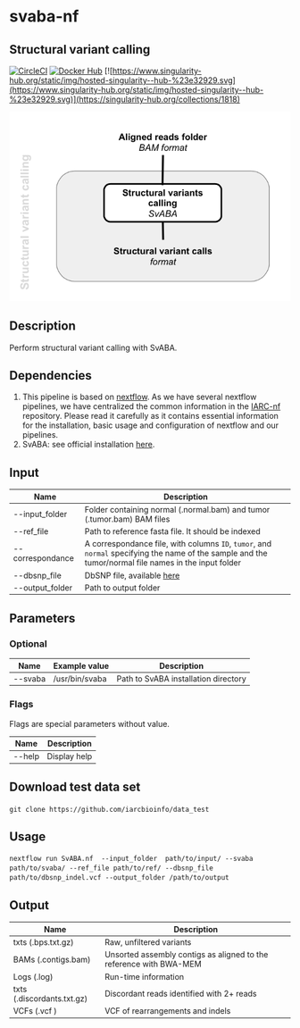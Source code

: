 # svaba-nf
## Structural variant calling 

[![CircleCI](https://circleci.com/gh/IARCbioinfo/svaba-nf.svg?style=svg)](https://circleci.com/gh/IARCbioinfo/svaba-nf)
[![Docker Hub](https://img.shields.io/badge/docker-ready-blue.svg)](https://hub.docker.com/r/iarcbioinfo/svaba-nf/)
[![https://www.singularity-hub.org/static/img/hosted-singularity--hub-%23e32929.svg](https://www.singularity-hub.org/static/img/hosted-singularity--hub-%23e32929.svg)](https://singularity-hub.org/collections/1818)

![Image SvABA](https://github.com/IARCbioinfo/svaba-nf/blob/master/svaba.png)

## Description ##

Perform structural variant calling with SvABA.

## Dependencies ## 

1. This pipeline is based on [nextflow](https://www.nextflow.io). As we have several nextflow pipelines, we have centralized the common information in the [IARC-nf](https://github.com/IARCbioinfo/IARC-nf) repository. Please read it carefully as it contains essential information for the installation, basic usage and configuration of nextflow and our pipelines.
2. SvABA: see official installation [here](https://github.com/walaj/svaba). 
## Input ## 

**Name**          | **Description**
----------------- | ---------------
--input_folder    |  Folder containing normal (.normal.bam) and tumor (.tumor.bam) BAM files
--ref_file        |  Path to reference fasta file. It should be indexed
--correspondance  |  A correspondance file, with columns `ID`, `tumor`, and `normal` specifying the name of the sample and the tumor/normal file names in the input folder
--dbsnp_file      |  DbSNP file, available [here](https://data.broadinstitute.org/snowman/dbsnp_indel.vcf)
--output_folder   |  Path to output folder

## Parameters ## 

### Optional ###
**Name**          | **Example value** | **Description**
------------------| ------------------| ------------------
--svaba           | /usr/bin/svaba    | Path to SvABA installation directory

### Flags ###

Flags are special parameters without value.

**Name**      | **Description**
------------- | -------------
--help        | Display help

## Download test data set ##

`git clone https://github.com/iarcbioinfo/data_test`

## Usage ##

`nextflow run SvABA.nf  --input_folder  path/to/input/ --svaba path/to/svaba/ --ref_file path/to/ref/ --dbsnp_file path/to/dbsnp_indel.vcf --output_folder /path/to/output` 

## Output ##

**Name**                   | **Description**
-------------------------- | --------------------------
txts (.bps.txt.gz)         |  Raw, unfiltered variants
BAMs (.contigs.bam)        |  Unsorted assembly contigs as aligned to the reference with BWA-MEM
Logs (.log)                |  Run-time information
txts (.discordants.txt.gz) |  Discordant reads identified with 2+ reads
VCFs (.vcf )               |  VCF of rearrangements and indels

